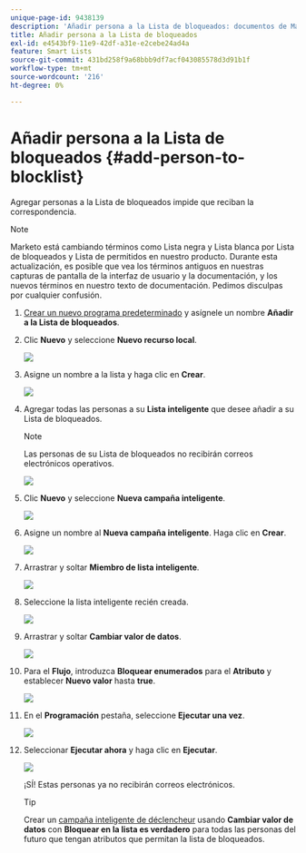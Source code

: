 ```yaml
---
unique-page-id: 9438139
description: 'Añadir persona a la Lista de bloqueados: documentos de Marketo, documentación del producto'
title: Añadir persona a la Lista de bloqueados
exl-id: e4543bf9-11e9-42df-a31e-e2cebe24ad4a
feature: Smart Lists
source-git-commit: 431bd258f9a68bbb9df7acf043085578d3d91b1f
workflow-type: tm+mt
source-wordcount: '216'
ht-degree: 0%

---
```


# Añadir persona a la Lista de bloqueados {#add-person-to-blocklist}

Agregar personas a la Lista de bloqueados impide que reciban la correspondencia.

>[!NOTE]
>
>Marketo está cambiando términos como Lista negra y Lista blanca por Lista de bloqueados y Lista de permitidos en nuestro producto. Durante esta actualización, es posible que vea los términos antiguos en nuestras capturas de pantalla de la interfaz de usuario y la documentación, y los nuevos términos en nuestro texto de documentación. Pedimos disculpas por cualquier confusión.

1. [Crear un nuevo programa predeterminado](/help/marketo/product-docs/core-marketo-concepts/programs/creating-programs/create-a-program.md) y asígnele un nombre **Añadir a la Lista de bloqueados**.

1. Clic **Nuevo** y seleccione **Nuevo recurso local**.

   ![](assets/image2015-8-14-11-3a0-3a46.png)

1. Asigne un nombre a la lista y haga clic en **Crear**.

   ![](assets/image2015-8-14-11-3a2-3a26.png)

1. Agregar todas las personas a su **Lista inteligente** que desee añadir a su Lista de bloqueados.

   >[!NOTE]
   >
   >Las personas de su Lista de bloqueados no recibirán correos electrónicos operativos.

   ![](assets/three-6.png)

1. Clic **Nuevo** y seleccione **Nueva campaña inteligente**.

   ![](assets/image2015-8-14-11-3a12-3a35.png)

1. Asigne un nombre al **Nueva campaña inteligente**. Haga clic en **Crear**.

   ![](assets/image2015-8-14-11-3a13-3a36.png)

1. Arrastrar y soltar **Miembro de lista inteligente**.

   ![](assets/image2015-8-14-11-3a16-3a34.png)

1. Seleccione la lista inteligente recién creada.

   ![](assets/image2015-8-14-11-3a17-3a5.png)

1. Arrastrar y soltar **Cambiar valor de datos**.

   ![](assets/image2015-8-14-11-3a18-3a41.png)

1. Para el **Flujo**, introduzca **Bloquear enumerados** para el **Atributo** y establecer **Nuevo valor** hasta **true**.

   ![](assets/image2015-8-14-11-3a21-3a1.png)

1. En el **Programación** pestaña, seleccione **Ejecutar una vez**.

   ![](assets/ten.png)

1. Seleccionar **Ejecutar ahora** y haga clic en **Ejecutar**.

   ![](assets/image2015-8-14-11-3a24-3a50.png)

   ¡SÍ! Estas personas ya no recibirán correos electrónicos.

   >[!TIP]
   >
   >Crear un [campaña inteligente de déclencheur](/help/marketo/product-docs/core-marketo-concepts/smart-campaigns/creating-a-smart-campaign/create-a-new-smart-campaign.md) usando **Cambiar valor de datos** con **Bloquear en la lista es verdadero** para todas las personas del futuro que tengan atributos que permitan la lista de bloqueados.
